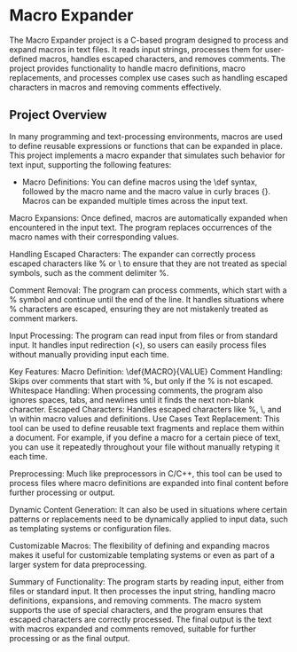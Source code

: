 # Macro Expander
The Macro Expander project is a C-based program designed to process and expand macros in text files. It reads input strings, processes them for user-defined macros, handles escaped characters, and removes comments. The project provides functionality to handle macro definitions, macro replacements, and processes complex use cases such as handling escaped characters in macros and removing comments effectively.

## Project Overview
In many programming and text-processing environments, macros are used to define reusable expressions or functions that can be expanded in place. This project implements a macro expander that simulates such behavior for text input, supporting the following features:

-  Macro Definitions: You can define macros using the \def syntax, followed by the macro name and the macro value in curly braces {}. Macros can be expanded multiple times across the input text.

Macro Expansions: Once defined, macros are automatically expanded when encountered in the input text. The program replaces occurrences of the macro names with their corresponding values.

Handling Escaped Characters: The expander can correctly process escaped characters like \% or \\ to ensure that they are not treated as special symbols, such as the comment delimiter %.

Comment Removal: The program can process comments, which start with a % symbol and continue until the end of the line. It handles situations where % characters are escaped, ensuring they are not mistakenly treated as comment markers.

Input Processing: The program can read input from files or from standard input. It handles input redirection (<), so users can easily process files without manually providing input each time.

Key Features:
Macro Definition: \def{MACRO}{VALUE}
Comment Handling: Skips over comments that start with %, but only if the % is not escaped.
Whitespace Handling: When processing comments, the program also ignores spaces, tabs, and newlines until it finds the next non-blank character.
Escaped Characters: Handles escaped characters like \%, \\, and \n within macro values and definitions.
Use Cases
Text Replacement: This tool can be used to define reusable text fragments and replace them within a document. For example, if you define a macro for a certain piece of text, you can use it repeatedly throughout your file without manually retyping it each time.

Preprocessing: Much like preprocessors in C/C++, this tool can be used to process files where macro definitions are expanded into final content before further processing or output.

Dynamic Content Generation: It can also be used in situations where certain patterns or replacements need to be dynamically applied to input data, such as templating systems or configuration files.

Customizable Macros: The flexibility of defining and expanding macros makes it useful for customizable templating systems or even as part of a larger system for data preprocessing.

Summary of Functionality:
The program starts by reading input, either from files or standard input.
It then processes the input string, handling macro definitions, expansions, and removing comments.
The macro system supports the use of special characters, and the program ensures that escaped characters are correctly processed.
The final output is the text with macros expanded and comments removed, suitable for further processing or as the final output.
